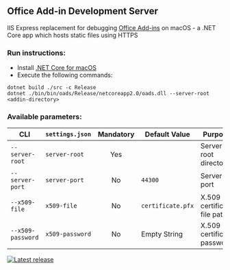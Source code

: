 ## Office Add-in Development Server

IIS Express replacement for debugging [Office Add-ins](https://dev.office.com/docs/add-ins/overview/office-add-ins) on macOS - a .NET Core app which hosts static files using HTTPS

### Run instructions:

- Install [.NET Core for macOS](https://www.microsoft.com/net/download/macos)
- Execute the following commands:

```
dotnet build ./src -c Release
dotnet ./bin/bin/oads/Release/netcoreapp2.0/oads.dll --server-root <addin-directory>
```

### Available parameters:

CLI | `settings.json` | Mandatory | Default Value | Purpose
--- | --- | :---: | --- | ---
`--server-root` | `server-root` | Yes | | Server root directory
`--server-port` | `server-port` | No | `44300` | Server port
`--x509-file` | `x509-file` | No | `certificate.pfx` | X.509 certificate file path
`--x509-password` | `x509-password` | No | Empty String | X.509 certificate password

[![Latest release](https://img.shields.io/github/release/alexanderkozlenko/office-addin-server.svg?style=flat-square)](https://github.com/alexanderkozlenko/office-addin-server/releases)